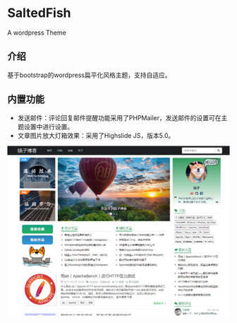 # SaltedFish
A wordpress Theme

## 介绍
基于bootstrap的wordpress扁平化风格主题，支持自适应。

## 内置功能
* 发送邮件：评论回复邮件提醒功能采用了PHPMailer，发送邮件的设置可在主题设置中进行设置。
* 文章图片放大灯箱效果：采用了Highslide JS，版本5.0。

<img src="screenshot.png"/>
